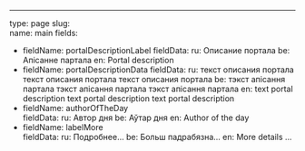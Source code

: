 ---
type: page
slug: \
name: main
fields:
  - fieldName: portalDescriptionLabel
    fieldData: 
      ru: Описание портала
      be: Апісанне партала
      en: Portal description
  - fieldName: portalDescriptionData
    fieldData: 
      ru: текст описания портала текст описания портала текст описания портала
      be: тэкст апісання партала тэкст апісання партала тэкст апісання партала
      en: text portal description text portal description  text portal description     
  - fieldName: authorOfTheDay    
    fieldData:
      ru: Автор дня
      be: Аўтар дня
      en: Author of the day
  - fieldName: labelMore    
    fieldData:
      ru: Подробнее...
      be: Больш падрабязна...
      en: More details ...      
      

